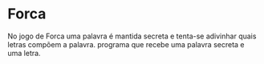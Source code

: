 # Forca
No jogo de Forca uma palavra é mantida secreta e tenta-se adivinhar quais letras compõem a palavra. programa que recebe uma palavra secreta e uma letra. 
